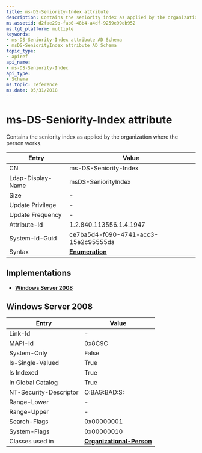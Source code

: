 ```yaml
---
title: ms-DS-Seniority-Index attribute
description: Contains the seniority index as applied by the organization where the person works.
ms.assetid: d2fae29b-fab0-48b4-a4df-9259e99eb952
ms.tgt_platform: multiple
keywords:
- ms-DS-Seniority-Index attribute AD Schema
- msDS-SeniorityIndex attribute AD Schema
topic_type:
- apiref
api_name:
- ms-DS-Seniority-Index
api_type:
- Schema
ms.topic: reference
ms.date: 05/31/2018
---
```


# ms-DS-Seniority-Index attribute

Contains the seniority index as applied by the organization where the person works.



| Entry | Value |
|-------------------|--------------------------------------|
| CN                | ms-DS-Seniority-Index                |
| Ldap-Display-Name | msDS-SeniorityIndex                  |
| Size              | \-                                   |
| Update Privilege  | \-                                   |
| Update Frequency  | \-                                   |
| Attribute-Id      | 1.2.840.113556.1.4.1947              |
| System-Id-Guid    | ce7ba5d4-f090-4741-acc3-15e2c95555da |
| Syntax            | [**Enumeration**](s-enumeration.md) |



## Implementations

-   [**Windows Server 2008**](#windows-server-2008)

## Windows Server 2008



| Entry | Value |
|------------------------|--------------------------------------------------------------------|
| Link-Id                | \-                                                                 |
| MAPI-Id                | 0x8C9C                                                             |
| System-Only            | False                                                              |
| Is-Single-Valued       | True                                                               |
| Is Indexed             | True                                                               |
| In Global Catalog      | True                                                               |
| NT-Security-Descriptor | O:BAG:BAD:S:                                                       |
| Range-Lower            | \-                                                                 |
| Range-Upper            | \-                                                                 |
| Search-Flags           | 0x00000001                                                         |
| System-Flags           | 0x00000010                                                         |
| Classes used in        | [**Organizational-Person**](c-organizationalperson.md)<br/> |



 

 





